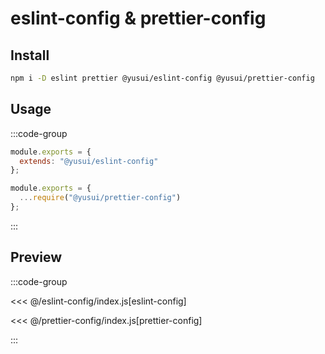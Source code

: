 # eslint-config & prettier-config

## Install

```bash
npm i -D eslint prettier @yusui/eslint-config @yusui/prettier-config
```

## Usage

:::code-group

```js [.eslintrc.js]
module.exports = {
  extends: "@yusui/eslint-config"
};
```

```js [.prettierrc.js]
module.exports = {
  ...require("@yusui/prettier-config")
};
```

:::

## Preview

:::code-group

<<< @/eslint-config/index.js[eslint-config]

<<< @/prettier-config/index.js[prettier-config]

:::
